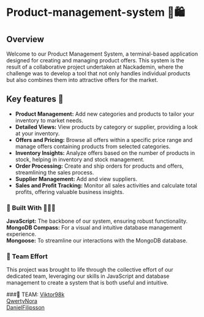 # Product-management-system 🛒🛍️
## Overview
Welcome to our Product Management System, a terminal-based application designed for creating and managing product offers. This system is the result of a collaborative project undertaken at Nackademin, where the challenge was to develop a tool that not only handles individual products but also combines them into attractive offers for the market.

## Key features 💫
- **Product Management:** Add new categories and products to tailor your inventory to market needs.
- **Detailed Views:** View products by category or supplier, providing a look at your inventory.
- **Offers and Pricing:** Browse all offers within a specific price range and manage offers containing products from selected categories.
- **Inventory Insights:** Analyze offers based on the number of products in stock, helping in inventory and stock management.
- **Order Processing:** Create and ship orders for products and offers, streamlining the sales process.
- **Supplier Management:** Add and view suppliers.
- **Sales and Profit Tracking:** Monitor all sales activities and calculate total profits, offering valuable business insights.

### 🔧 Built With 👷🏼‍♀️
**JavaScript:** The backbone of our system, ensuring robust functionality.  
**MongoDB Compass:** For a visual and intuitive database management experience.  
**Mongoose:** To streamline our interactions with the MongoDB database.  

### 🤝 Team Effort 
This project was brought to life through the collective effort of our dedicated team, leveraging our skills in JavaScript and database management to create a system that is both useful and intuitive.

###🌟 TEAM: 
[Viktor98k](https://github.com/Victor98k)  
[QwertyNora](https://github.com/QwertyNora)  
[DanielFilipsson](https://github.com/DanielFilipsson)


